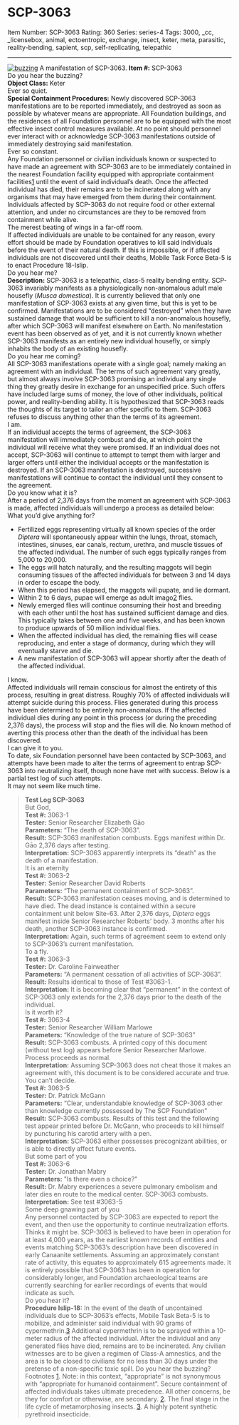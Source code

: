 # SCP-3063
Item Number: SCP-3063
Rating: 360
Series: series-4
Tags: 3000, _cc, _licensebox, animal, ectoentropic, exchange, insect, keter, meta, parasitic, reality-bending, sapient, scp, self-replicating, telepathic

---

[![buzzing](https://scp-wiki.wdfiles.com/local--resized-images/scp-3063/buzzing/medium.jpg)](https://scp-wiki.wdfiles.com/local--files/scp-3063/buzzing)
A manifestation of SCP-3063.
**Item #:** SCP-3063  
Do you hear the buzzing?  
**Object Class:** Keter  
Ever so quiet.  
**Special Containment Procedures:** Newly discovered SCP-3063 manifestations are to be reported immediately, and destroyed as soon as possible by whatever means are appropriate. All Foundation buildings, and the residences of all Foundation personnel are to be equipped with the most effective insect control measures available. At no point should personnel ever interact with or acknowledge SCP-3063 manifestations outside of immediately destroying said manifestation.  
Ever so constant.  
Any Foundation personnel or civilian individuals known or suspected to have made an agreement with SCP-3063 are to be immediately contained in the nearest Foundation facility equipped with appropriate containment facilities[1](javascript:;) until the event of said individual’s death. Once the affected individual has died, their remains are to be incinerated along with any organisms that may have emerged from them during their containment. Individuals affected by SCP-3063 do not require food or other external attention, and under no circumstances are they to be removed from containment while alive.  
The merest beating of wings in a far-off room.  
If affected individuals are unable to be contained for any reason, every effort should be made by Foundation operatives to kill said individuals before the event of their natural death. If this is impossible, or if affected individuals are not discovered until their deaths, Mobile Task Force Beta-5 is to enact Procedure 18-Islip.  
Do you hear me?  
**Description:** SCP-3063 is a telepathic, class-5 reality bending entity. SCP-3063 invariably manifests as a physiologically non-anomalous adult male housefly (_Musca domestica_). It is currently believed that only one manifestation of SCP-3063 exists at any given time, but this is yet to be confirmed. Manifestations are to be considered “destroyed” when they have sustained damage that would be sufficient to kill a non-anomalous housefly, after which SCP-3063 will manifest elsewhere on Earth. No manifestation event has been observed as of yet, and it is not currently known whether SCP-3063 manifests as an entirely new individual housefly, or simply inhabits the body of an existing housefly.  
Do you hear me coming?  
All SCP-3063 manifestations operate with a single goal; namely making an agreement with an individual. The terms of such agreement vary greatly, but almost always involve SCP-3063 promising an individual any single thing they greatly desire in exchange for an unspecified price. Such offers have included large sums of money, the love of other individuals, political power, and reality-bending ability. It is hypothesized that SCP-3063 reads the thoughts of its target to tailor an offer specific to them. SCP-3063 refuses to discuss anything other than the terms of its agreement.  
I am.  
If an individual accepts the terms of agreement, the SCP-3063 manifestation will immediately combust and die, at which point the individual will receive what they were promised. If an individual does not accept, SCP-3063 will continue to attempt to tempt them with larger and larger offers until either the individual accepts or the manifestation is destroyed. If an SCP-3063 manifestation is destroyed, successive manifestations will continue to contact the individual until they consent to the agreement.  
Do you know what it is?  
After a period of 2,376 days from the moment an agreement with SCP-3063 is made, affected individuals will undergo a process as detailed below:  
What you’d give anything for?
  * Fertilized eggs representing virtually all known species of the order _Diptera_ will spontaneously appear within the lungs, throat, stomach, intestines, sinuses, ear canals, rectum, urethra, and muscle tissues of the affected individual. The number of such eggs typically ranges from 5,000 to 20,000.
  * The eggs will hatch naturally, and the resulting maggots will begin consuming tissues of the affected individuals for between 3 and 14 days in order to escape the body.
  * When this period has elapsed, the maggots will pupate, and lie dormant.
  * Within 2 to 6 days, pupae will emerge as adult imago[2](javascript:;) flies.
  * Newly emerged flies will continue consuming their host and breeding with each other until the host has sustained sufficient damage and dies. This typically takes between one and five weeks, and has been known to produce upwards of 50 million individual flies.
  * When the affected individual has died, the remaining flies will cease reproducing, and enter a stage of dormancy, during which they will eventually starve and die.
  * A new manifestation of SCP-3063 will appear shortly after the death of the affected individual.

I know.  
Affected individuals will remain conscious for almost the entirety of this process, resulting in great distress. Roughly 70% of affected individuals will attempt suicide during this process. Flies generated during this process have been determined to be entirely non-anomalous. If the affected individual dies during any point in this process (or during the preceding 2,376 days), the process will stop and the flies will die. No known method of averting this process other than the death of the individual has been discovered.  
I can give it to you.  
To date, six Foundation personnel have been contacted by SCP-3063, and attempts have been made to alter the terms of agreement to entrap SCP-3063 into neutralizing itself, though none have met with success. Below is a partial test log of such attempts.  
It may not seem like much time.
> **Test Log SCP-3063**  
>  But God,  
>  **Test #:** 3063-1  
>  **Tester:** Senior Researcher Elizabeth Gāo  
>  **Parameters:** “The death of SCP-3063”.  
>  **Result:** SCP-3063 manifestation combusts. Eggs manifest within Dr. Gāo 2,376 days after testing.  
>  **Interpretation:** SCP-3063 apparently interprets its “death” as the death of a manifestation.  
>  It is an eternity  
>  **Test #:** 3063-2  
>  **Tester:** Senior Researcher David Roberts  
>  **Parameters:** “The permanent containment of SCP-3063”.  
>  **Result:** SCP-3063 manifestation ceases moving, and is determined to have died. The dead instance is contained within a secure containment unit below Site-63. After 2,376 days, _Diptera_ eggs manifest inside Senior Researcher Roberts’ body. 3 months after his death, another SCP-3063 instance is confirmed.  
>  **Interpretation:** Again, such terms of agreement seem to extend only to SCP-3063’s current manifestation.  
>  To a fly.  
>  **Test #:** 3063-3  
>  **Tester:** Dr. Caroline Fairweather  
>  **Parameters:** “A permanent cessation of all activities of SCP-3063”.  
>  **Result:** Results identical to those of Test #3063-1.  
>  **Interpretation:** It is becoming clear that “permanent” in the context of SCP-3063 only extends for the 2,376 days prior to the death of the individual.  
>  Is it worth it?  
>  **Test #:** 3063-4  
>  **Tester:** Senior Researcher William Marlowe  
>  **Parameters:** “Knowledge of the true nature of SCP-3063”  
>  **Result:** SCP-3063 combusts. A printed copy of this document (without test log) appears before Senior Researcher Marlowe. Process proceeds as normal.  
>  **Interpretation:** Assuming SCP-3063 does not cheat those it makes an agreement with, this document is to be considered accurate and true.  
>  You can’t decide.  
>  **Test #:** 3063-5  
>  **Tester:** Dr. Patrick McGann  
>  **Parameters:** “Clear, understandable knowledge of SCP-3063 other than knowledge currently possessed by The SCP Foundation"  
>  **Result:** SCP-3063 combusts. Results of this test and the following test appear printed before Dr. McGann, who proceeds to kill himself by puncturing his carotid artery with a pen.  
>  **Interpretation:** SCP-3063 either possesses precognizant abilities, or is able to directly affect future events.  
>  But some part of you  
>  **Test #:** 3063-6  
>  **Tester:** Dr. Jonathan Mabry  
>  **Parameters:** "Is there even a choice?"  
>  **Result:** Dr. Mabry experiences a severe pulmonary embolism and later dies en route to the medical center. SCP-3063 combusts.  
>  **Interpretation:** See test #3063-5  
>  Some deep gnawing part of you  
>  Any personnel contacted by SCP-3063 are expected to report the event, and then use the opportunity to continue neutralization efforts.  
>  Thinks it might be.
SCP-3063 is believed to have been in operation for at least 4,000 years, as the earliest known records of entities and events matching SCP-3063’s description have been discovered in early Canaanite settlements. Assuming an approximately constant rate of activity, this equates to approximately 615 agreements made. It is entirely possible that SCP-3063 has been in operation for considerably longer, and Foundation archaeological teams are currently searching for earlier recordings of events that would indicate as such.  
Do you hear it?  
**Procedure Islip-18:** In the event of the death of uncontained individuals due to SCP-3063’s effects, Mobile Task Beta-5 is to mobilize, and administer said individual with 90 grams of cypermethrin.[3](javascript:;) Additional cypermethrin is to be sprayed within a 10-meter radius of the affected individual. After the individual and any generated flies have died, remains are to be incinerated. Any civilian witnesses are to be given a regimen of Class-A amnestics, and the area is to be closed to civilians for no less than 30 days under the pretense of a non-specific toxic spill.
Do you hear the buzzing?
Footnotes
[1](javascript:;). Note: in this context, “appropriate” is not synonymous with “appropriate for humanoid containment”. Secure containment of affected individuals takes ultimate precedence. All other concerns, be they for comfort or otherwise, are secondary.
[2](javascript:;). The final stage in the life cycle of metamorphosing insects.
[3](javascript:;). A highly potent synthetic pyrethroid insecticide.